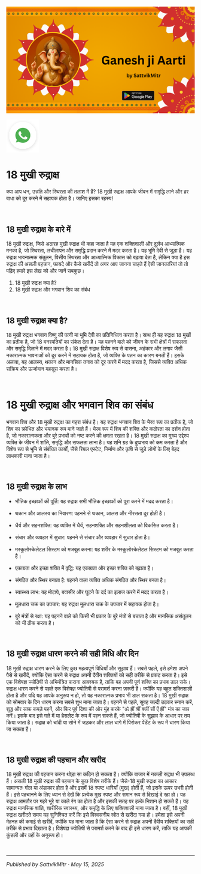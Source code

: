 <!-- Banner SVG -->
![Banner](https://raw.githubusercontent.com/anandwana001/content-repo/refs/heads/main/aarti/ganesh/ganesh_ji_aarti_banner.png)

<!-- Share & WhatsApp icons as SVG -->
<a href="https://api.whatsapp.com/send?text=Check%20out%20this%20article%20in%20the%20Hanuman%20Chalisa%20app%3A%20https%3A%2F%2Fwww.sattvikmitr.com%2Farticles%3FcontentUrl%3Dhttps%253A%252F%252Fraw.githubusercontent.com%252Fanandwana001%252Fcontent-repo%252Frefs%252Fheads%252Fmain%252Faarti%252Fganesh%252Fganesh_aarti_english.md%26title%3DGanesh%2520Aarti">
  <img src="https://raw.githubusercontent.com/anandwana001/content-repo/refs/heads/main/assets/ic_wtsapp_share_rounded.svg" alt="WhatsApp"/>
</a>

<br>

# 18 मुखी रुद्राक्ष
क्या आप धन, उन्नति और स्थिरता की तलाश में हैं? 18 मुखी रुद्राक्ष आपके जीवन में समृद्धि लाने और हर बाधा को दूर करने में सहायक होता है। जानिए इसका रहस्य!

<br>

## 18 मुखी रुद्राक्ष के बारे में
18 मुखी रुद्राक्ष, जिसे अठारह मुखी रुद्राक्ष भी कहा जाता है यह एक शक्तिशाली और दुर्लभ आध्यात्मिक मनका है, जो स्थिरता, लचीलापन और समृद्धि प्रदान करने में मदद करता है। यह भूमि देवी से जुड़ा है। यह रुद्राक्ष भावनात्मक संतुलन, वित्तीय स्थिरता और आध्यात्मिक विकास को बढ़ावा देता है, लेकिन क्या है इस रुद्राक्ष की असली पहचान, फायदे और कैसे खरीदें तो अगर आप जानना चाहते हैं ऐसी जानकारियां तो तो पढ़िए हमारे इस लेख को और जानें सबकुछ।

1. 18 मुखी रुद्राक्ष क्या है?
2. 18 मुखी रुद्राक्ष और भगवान शिव का संबंध

<br>

## 18 मुखी रुद्राक्ष क्या है?
18 मुखी रुद्राक्ष भगवान विष्णु की पत्नी मां भूमि देवी का प्रतिनिधित्व करता है। साथ ही यह रुद्राक्ष 18 मुखों का प्रतीक है, जो 18 वनस्पतियों का संकेत देता है। यह पहनने वाले को जीवन के सभी क्षेत्रों में सफलता और समृद्धि दिलाने में मदद करता है। 18 मुखी रुद्राक्ष विशेष रूप से वासना, अहंकार और लगाव जैसी नकारात्मक भावनाओं को दूर करने में सहायक होता है, जो व्यक्ति के पतन का कारण बनती हैं। इसके अलावा, यह आलस्य, थकान और मानसिक तनाव को दूर करने में मदद करता है, जिससे व्यक्ति अधिक सक्रिय और ऊर्जावान महसूस करता है।

<br>

# 18 मुखी रुद्राक्ष और भगवान शिव का संबंध
भगवान शिव और 18 मुखी रुद्राक्ष का गहरा संबंध है। यह रुद्राक्ष भगवान शिव के भैरव रूप का प्रतीक है, जो शिव का क्रोधित और भयानक रूप माने जाते हैं। भैरव रूप में शिव की शक्ति और कठोरता का दर्शन होता है, जो नकारात्मकता और बुरे प्रभावों को नष्ट करने की क्षमता रखता है। 18 मुखी रुद्राक्ष का मुख्य उद्देश्य व्यक्ति के जीवन में शांति, समृद्धि और सफलता लाना है। यह शनि ग्रह के दुष्प्रभाव को कम करता है और विशेष रूप से भूमि से संबंधित कार्यों, जैसे रियल एस्टेट, निर्माण और कृषि से जुड़े लोगों के लिए बेहद लाभकारी माना जाता है।

<br>

## 18 मुखी रुद्राक्ष के लाभ
- भौतिक इच्छाओं की पूर्ति: यह रुद्राक्ष सभी भौतिक इच्छाओं को पूरा करने में मदद करता है।

- थकान और आलस्य का निवारण: पहनने से थकान, आलस और नीरसता दूर होती है।

- धैर्य और सहनशक्ति: यह व्यक्ति में धैर्य, सहनशक्ति और सहनशीलता को विकसित करता है।

- संचार और व्यवहार में सुधार: पहनने से संचार और व्यवहार में सुधार होता है।

- मस्कुलोस्केलेटल सिस्टम को मजबूत करना: यह शरीर के मस्कुलोस्केलेटल सिस्टम को मजबूत करता है।

- एकाग्रता और इच्छा शक्ति में वृद्धि: यह एकाग्रता और इच्छा शक्ति को बढ़ाता है।

- संगठित और स्थिर बनाता है: पहनने वाला व्यक्ति अधिक संगठित और स्थिर बनता है।

- स्वास्थ्य लाभ: यह मोटापे, बवासीर और घुटने के दर्द का इलाज करने में मदद करता है।

- मूलधारा चक्र का उपचार: यह रुद्राक्ष मूलधारा चक्र के उपचार में सहायक होता है।

- बुरे मंत्रों से रक्षा: यह पहनने वाले को किसी भी प्रकार के बुरे मंत्रों से बचाता है और मानसिक असंतुलन को भी ठीक करता है।

<br>

## 18 मुखी रुद्राक्ष धारण करने की सही विधि और दिन
18 मुखी रुद्राक्ष धारण करने के लिए कुछ महत्वपूर्ण विधियाँ और सुझाव हैं। सबसे पहले, इसे हमेशा अपने पैसे से खरीदें, क्योंकि ऐसा करने से रुद्राक्ष अपनी दैवीय शक्तियों को सही तरीके से प्रकट करता है। इसे एक विशेषज्ञ ज्योतिषी से अभिमंत्रित कराना आवश्यक है, ताकि वह अपनी पूर्ण शक्ति का प्रभाव डाल सके। रुद्राक्ष धारण करने से पहले एक विशेषज्ञ ज्योतिषी से परामर्श करना ज़रूरी है। क्योंकि यह बहुत शक्तिशाली होता है और यदि यह आपके अनुरूप न हो, तो यह नकारात्मक प्रभाव भी डाल सकता है। 18 मुखी रुद्राक्ष को सोमवार के दिन धारण करना सबसे शुभ माना जाता है। पहनने से पहले, सुबह जल्दी उठकर स्नान करें, शुद्ध और साफ कपड़े पहनें, और फिर पूर्व दिशा की ओर मुंह करके "ॐ ह्रीं श्रीं क्लीं सौं ऐं ह्रीं" मंत्र का जाप करें। इसके बाद इसे गले में या ब्रेसलेट के रूप में पहन सकते हैं, जो ज्योतिषी के सुझाव के आधार पर तय किया जाता है। रुद्राक्ष को चांदी या सोने में जड़कर और लाल धागे में पिरोकर पेंडेंट के रूप में धारण किया जा सकता है।

<br>

## 18 मुखी रुद्राक्ष की पहचान और खरीद
18 मुखी रुद्राक्ष की पहचान करना थोड़ा सा कठिन हो सकता है। क्योंकि बाजार में नकली रुद्राक्ष भी उपलब्ध हैं। असली 18 मुखी रुद्राक्ष की पहचान के कुछ विशेष तरीके हैं। जैसे-18 मुखी रुद्राक्ष का आकार सामान्यतः गोल या अंडाकार होता है और इसमें 18 स्पष्ट धारियाँ (मुख) होती हैं, जो इसके ऊपर उभरी होती हैं। इसे पहचानने के लिए ध्यान से देखें कि प्रत्येक मुख स्पष्ट और समान रूप से दिखाई दे रहा हो। यह रुद्राक्ष आमतौर पर गहरे भूरे या काले रंग का होता है और इसकी सतह पर हल्के निशान हो सकते हैं। यह रुद्राक्ष मानसिक शांति, शारीरिक स्वास्थ्य, और समृद्धि के लिए शक्तिशाली माना जाता है। वहीं, 18 मुखी रुद्राक्ष खरीदते समय यह सुनिश्चित करें कि इसे विश्वसनीय स्रोत से खरीदा गया हो। हमेशा इसे अपनी मेहनत की कमाई से खरीदें, क्योंकि यह माना जाता है कि ऐसा करने से रुद्राक्ष अपनी दैवीय शक्तियों का सही तरीके से प्रभाव दिखाता है। विशेषज्ञ ज्योतिषी से परामर्श करने के बाद ही इसे धारण करें, ताकि यह आपकी कुंडली और ग्रहों के अनुरूप हो।

<br>

---

*Published by SattvikMitr · May 15, 2025*
